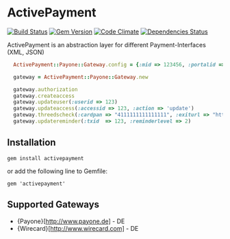 ActivePayment
=============

[![Build Status](https://api.travis-ci.org/aklaiber/activepayment.svg)][travis]
[![Gem Version](http://img.shields.io/gem/v/activepayment.svg)][gem]
[![Code Climate](http://img.shields.io/codeclimate/github/aklaiber/activepayment.svg)][codeclimate]
[![Dependencies Status](http://img.shields.io/gemnasium/aklaiber/activepayment.svg)][gemnasium]

[travis]: https://travis-ci.org/aklaiber/activepayment
[gem]: https://rubygems.org/gems/activepayment
[codeclimate]: https://codeclimate.com/github/aklaiber/activepayment
[gemnasium]: https://gemnasium.com/aklaiber/activepayment


ActivePayment is an abstraction layer for different Payment-Interfaces (XML, JSON)

``` ruby
  ActivePayment::Payone::Gateway.config = {:mid => 123456, :portalid => 1234, :key => 'test', :mode => 'test'}

  gateway = ActivePayment::Payone::Gateway.new

  gateway.authorization
  gateway.createaccess
  gateway.updateuser(:userid => 123)
  gateway.updateaccess(:accessid => 123, :action => 'update')
  gateway.threedscheck(:cardpan => "4111111111111111", :exiturl => "http://www.example.com")
  gateway.updatereminder(:txid  => 123, :reminderlevel => 2)
```

Installation
-----------------

    gem install activepayment

or add the following line to Gemfile:

    gem 'activepayment'


Supported Gateways
-----------------

* {Payone}[http://www.payone.de] - DE
* {Wirecard}[http://www.wirecard.com] - DE




